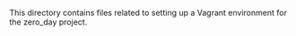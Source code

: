 This directory contains files related to setting up a Vagrant environment for the zero_day project.

